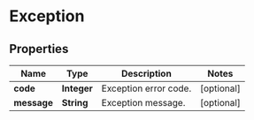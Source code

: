 

# Exception


## Properties

| Name | Type | Description | Notes |
|------------ | ------------- | ------------- | -------------|
|**code** | **Integer** | Exception error code. |  [optional] |
|**message** | **String** | Exception message. |  [optional] |




